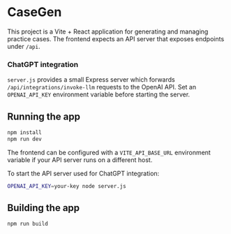# CaseGen

This project is a Vite + React application for generating and managing practice cases. The frontend expects an API server that exposes endpoints under `/api`.

### ChatGPT integration

`server.js` provides a small Express server which forwards `/api/integrations/invoke-llm` requests to the OpenAI API. Set an `OPENAI_API_KEY` environment variable before starting the server.

## Running the app

```bash
npm install
npm run dev
```
The frontend can be configured with a `VITE_API_BASE_URL` environment variable if your API server runs on a different host.

To start the API server used for ChatGPT integration:

```bash
OPENAI_API_KEY=your-key node server.js
```

## Building the app

```bash
npm run build
```
